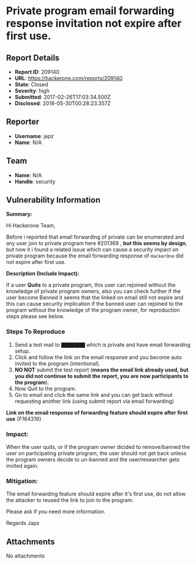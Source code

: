 # Private program email forwarding response invitation not expire after first use.

## Report Details
- **Report ID**: 209140
- **URL**: https://hackerone.com/reports/209140
- **State**: Closed
- **Severity**: high
- **Submitted**: 2017-02-26T17:03:34.500Z
- **Disclosed**: 2018-05-30T00:28:23.357Z

## Reporter
- **Username**: japz
- **Name**: N/A

## Team
- **Name**: N/A
- **Handle**: security

## Vulnerability Information
**Summary:**

Hi Hackerone Team,

Before i reported that email forwarding of private can be enumerated and any user join to private program here #201369 , __but this seems by design__, but now it i found a related issue which can cause a security impact on private program because the email forwarding response of `HackerOne` did not expire after first use.

**Description (Include Impact):**

If a user __Quits__ to a private program, this user can rejoined without the knowledge of private program owners, also you can check further if the user become Banned it seems that the linked on email still not expire and this can cause security implication if the banned user can rejoined to the program without the knowledge of the program owner, for reproduction steps please see below.

### Steps To Reproduce

1. Send a test mail to `█████████` which is private and have email forwarding setup.
2. Click and follow the link on the email response and you become auto invited to the program (intentional).
3. __NO NOT__ submit the test report (__means the email link already used, but you did not continue to submit the report, you are now participants to the program__).
4. Now Quit to the program.
5. Go to email and click the same link and you can get back without requesting another link (using submit report via email forwarding)

__Link on the email response of forwarding feature should expire after first use__
{F164319}

### Impact:

When the user quits, or if the program owner dicided to remove/banned the user on participating private program, the user should not get back unless the program owners decide to un-banned and the user/researcher gets invited again. 

### Mitigation:

The email forwarding feature should expire after it's first use, do not allow the attacker to reused the link to join to the program.

Please ask if you need more information.

Regards
Japz


## Attachments
No attachments
